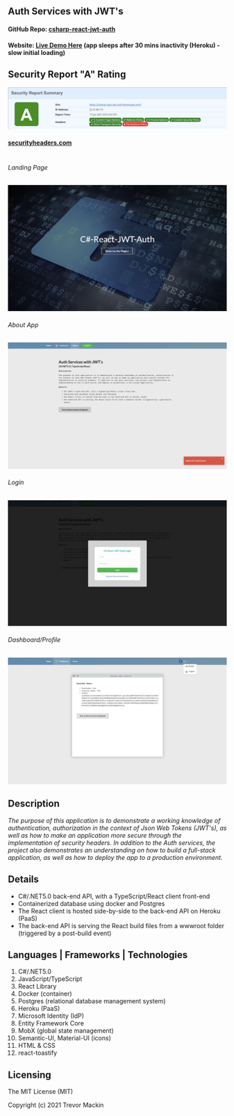 ## Auth Services with JWT's
#### GitHub Repo: [csharp-react-jwt-auth](https://github.com/ratta2ii/csharp-react-jwt-auth)
#### Website: [Live Demo Here](https://csharp-react-jwt-auth.herokuapp.com/) (app sleeps after 30 mins inactivity (Heroku) -slow initial loading)

## Security Report "A" Rating
![ Screenshot of Project ](./client-app/public/assets/screenshots/ss-security-rating.png)
#### [securityheaders.com](https://securityheaders.com)

#
###### Landing Page
![ Screenshot of Project ](./client-app/public/assets/screenshots/ss-home.png)

###### About App
![ Screenshot of Project ](./client-app/public/assets/screenshots/ss-about.png)

###### Login
![ Screenshot of Project ](./client-app/public/assets/screenshots/ss-login.png)

###### Dashboard/Profile
![ Screenshot of Project ](./client-app/public/assets/screenshots/ss-profile.png)

## Description
_The purpose of this application is to demonstrate a working knowledge of
authentication, authorization in the context of Json Web Tokens (JWT's),
as well as how to make an application more secure through the
implementation of security headers. In addition to the Auth services,
the project also demonstrates an understanding on how to build a
full-stack application, as well as how to deploy the app to a production
environment._

##  Details
- C#/.NET5.0 back-end API, with a TypeScript/React client front-end
- Containerized database using docker and Postgres
- The React client is hosted side-by-side to the back-end API on Heroku
(PaaS)
- The back-end API is serving the React build files from a wwwroot
          folder (triggered by a post-build event)
  
<!-- ## Installation (local machine)
    1. git clone https://github.com/ratta2ii/csharp-react-jwt-auth.git
    2. cd csharp-react-jwt-auth
    3. dotnet restore
    4. dotnet build
    5. cd API/
    6. dotnet watch run -->

## Languages | Frameworks | Technologies
1. C#/.NET5.0
2. JavaScript/TypeScript
3. React Library
4. Docker (container)
5. Postgres (relational database management system)
6. Heroku (PaaS)
7. Microsoft Identity (IdP)
8. Entity Framework Core
9. MobX (global state management)
10. Semantic-UI, Material-UI (icons)
11. HTML & CSS
12. react-toastify

## Licensing

The MIT License (MIT)

Copyright (c) 2021 Trevor Mackin
